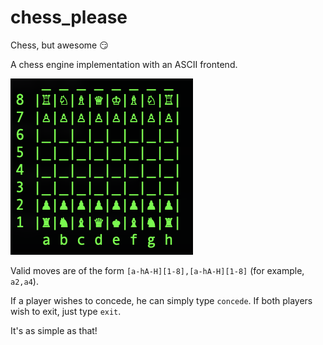 # chess_please
Chess, but awesome :smirk:

A chess engine implementation with an ASCII frontend.

![image](assets/chess.png)

Valid moves are of the form ```[a-hA-H][1-8],[a-hA-H][1-8]``` (for example, ```a2,a4```).

If a player wishes to concede, he can simply type ```concede```. If both players wish to exit, just type ```exit```. 

It's as simple as that!
